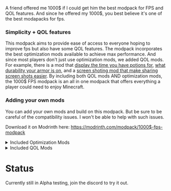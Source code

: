 A friend offered me 1000$ if I could get him the best modpack for FPS and QOL features. And since he offered my 1000$, you best believe it's one of the best modapacks for fps. 

### Simplicity + QOL features

This modpack aims to provide ease of access to everyone hoping to improve fps but also have some QOL features. The modpack incorporates the best optimization mods available to achieve max performance. And since most players don't just use optimization mods, we added QOL mods. For example, there is a mod that [display the time you have potions for](https://modrinth.com/mod/statuseffecttimer), [what durability your armor is on](https://modrinth.com/mod/ukus-armor-hud), and a [screen shoting mod that make sharing screen shots easier](https://modrinth.com/mod/essential). By including both QOL mods AND optimization mods, the 1000$ FPS modpack is an all in one modpack that offers everything a player could need to enjoy Minecraft.

### Adding your own mods

You can add your own mods and build on this modpack. But be sure to be careful of the compatibility issues. I won't be able to help with such issues.

Download it on Modrinth here: https://modrinth.com/modpack/1000$-fps-modpack


<details>
<summary>Included Optimization Mods</summary>
<br>

- **[Sodium](https://modrinth.com/mod/sodium)**: A rendering engine which enhances graphics performance and provides a range of visual settings. Made by [JellySquid](https://modrinth.com/user/jellysquid3).
- **[Lithium](https://modrinth.com/mod/lithium)**: General-purpose optimization mod for improved server and client performance. Made by [JellySquid](https://modrinth.com/user/jellysquid3).
- **[Entity Culling](https://modrinth.com/mod/entityculling)**: Hides blocks and entities that are not in your fov. Made by [tr7zw](https://modrinth.com/user/tr7zw).
- **[FerriteCore](https://modrinth.com/mod/ferrite-core)**: Implements some optimizations to make your RAM usage more efficient. Made by [malte0811](https://modrinth.com/user/malte0811)
- **[ImmediatelyFast](https://modrinth.com/mod/immediatelyfast)**: Speeds up world loading and rendering. Made by [RaphiMC](https://modrinth.com/user/RaphiMC).
- **[Dynamic FPS](https://modrinth.com/mod/dynamic-fps)**: Lowers the FPS when your game isn't running. It prevents Minecraft from using resources when it isn't being used. (FPS will be lowered to 15, don't freak out) Made by [juliand665](https://modrinth.com/user/juliand665)
- **[More Culling](https://modrinth.com/mod/moreculling)**: Makes sure that things you dont see, aren't rendered. Made by [FX](https://modrinth.com/user/FX).
- **[More Culling](https://modrinth.com/mod/moreculling)**: Helps prevent memory leaks so your memory can go where it needs to, your game. Made by [FX](https://modrinth.com/user/FX)
- **[Krypton](https://modrinth.com/mod/krypton)**: Helps with netowork optimizations. Made by [astei](https://modrinth.com/user/astei).
- **[Enhanced Block Entities](https://modrinth.com/mod/ebe)**: Improves the performance of block entity rendering. Also offeres a lot of visual improvement as a sidee ffect. Made by [FoundationGames](https://modrinth.com/user/FoundationGames).
- **[Concurrent Chunk Management Engine](https://modrinth.com/mod/c2me-fabric)**: This mod improves chunk performance. Made by [ishland](https://modrinth.com/user/ishland).
- **[Very Many Players](https://modrinth.com/mod/vmp-fabric)**: Improves performance when there are high playercounts. Made by [ishland](https://modrinth.com/user/ishland).
- **[Nvidium](https://modrinth.com/mod/nvidium)**: Uses MESH Shaders. Im going to get unprofessional for this one... This mod is one of the BEST mods for optimization. This can let you get up 32-100+ render distance WHILE improving FPS. The catch is that you must have a NVDIA GPU 16xx/20xx series or higher. (I'm on intel and I can't even use 100% of my modpack) If you do have a GPU compatible with NVIDUM, depending on how much VRAM your GPU has, the higher your render distance can be. Also, shaders don't work with NVIDUM and NVIDUM disables itself if you turn on shaders. Made by [cortex](https://modrinth.com/user/cortex).
- **[ThreadTweak](https://modrinth.com/mod/threadtweak)**: Lets you improve and tweak CPU Scheduling. Made by [getchoo](https://modrinth.com/user/getchoo).
- **[BadOptimizations](https://modrinth.com/mod/badoptimizations)**: Implements micro-optimizations which help improve the performance of Minecraft. Made by [thosea](https://modrinth.com/user/thosea).
- **[Noisium](https://modrinth.com/mod/noisium)**: Optimises world generation. Made by: [Steveplays](https://modrinth.com/user/Steveplays).
- **[Video Tape](https://modrinth.com/mod/videotape)**: Fixes GPU-related memory leaks. Made by [Anthus](https://modrinth.com/user/Anthus).
- **[Exordium](https://modrinth.com/mod/exordium)**: Renders the gui at lower fps. (can be configured) This allows your computer to focus more on the world rendering. Made by [tr7zw](https://modrinth.com/user/tr7zw).
</details>
<details>
<summary>Included QOL Mods</summary>
<br>

will do this soon.

</details>

# Status

Currently still in Alpha testing, join the discord to try it out.
